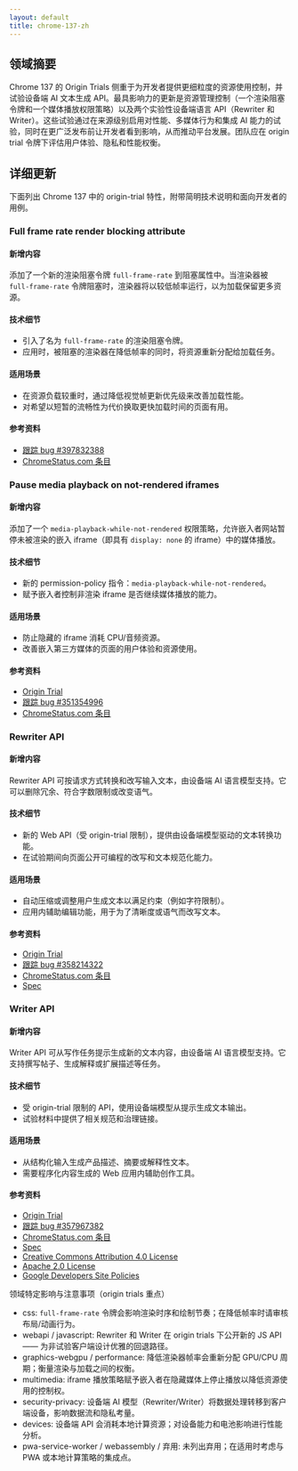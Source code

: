 ```yaml
---
layout: default
title: chrome-137-zh
---
```


## 领域摘要

Chrome 137 的 Origin Trials 侧重于为开发者提供更细粒度的资源使用控制，并试验设备端 AI 文本生成 API。最具影响力的更新是资源管理控制（一个渲染阻塞令牌和一个媒体播放权限策略）以及两个实验性设备端语言 API（Rewriter 和 Writer）。这些试验通过在来源级别启用对性能、多媒体行为和集成 AI 能力的试验，同时在更广泛发布前让开发者看到影响，从而推动平台发展。团队应在 origin trial 令牌下评估用户体验、隐私和性能权衡。

## 详细更新

下面列出 Chrome 137 中的 origin-trial 特性，附带简明技术说明和面向开发者的用例。

### Full frame rate render blocking attribute

#### 新增内容
添加了一个新的渲染阻塞令牌 `full-frame-rate` 到阻塞属性中。当渲染器被 `full-frame-rate` 令牌阻塞时，渲染器将以较低帧率运行，以为加载保留更多资源。

#### 技术细节
- 引入了名为 `full-frame-rate` 的渲染阻塞令牌。
- 应用时，被阻塞的渲染器在降低帧率的同时，将资源重新分配给加载任务。

#### 适用场景
- 在资源负载较重时，通过降低视觉帧更新优先级来改善加载性能。
- 对希望以短暂的流畅性为代价换取更快加载时间的页面有用。

#### 参考资料
- [跟踪 bug #397832388](https://bugs.chromium.org/p/chromium/issues/detail?id=397832388)  
- [ChromeStatus.com 条目](https://chromestatus.com/feature/5109023781429248)

### Pause media playback on not-rendered iframes

#### 新增内容
添加了一个 `media-playback-while-not-rendered` 权限策略，允许嵌入者网站暂停未被渲染的嵌入 iframe（即具有 `display: none` 的 iframe）中的媒体播放。

#### 技术细节
- 新的 permission-policy 指令：`media-playback-while-not-rendered`。
- 赋予嵌入者控制非渲染 iframe 是否继续媒体播放的能力。

#### 适用场景
- 防止隐藏的 iframe 消耗 CPU/音频资源。
- 改善嵌入第三方媒体的页面的用户体验和资源使用。

#### 参考资料
- [Origin Trial](https://developer.chrome.com/origintrials/#/trials/active)  
- [跟踪 bug #351354996](https://bugs.chromium.org/p/chromium/issues/detail?id=351354996)  
- [ChromeStatus.com 条目](https://chromestatus.com/feature/5082854470868992)

### Rewriter API

#### 新增内容
Rewriter API 可按请求方式转换和改写输入文本，由设备端 AI 语言模型支持。它可以删除冗余、符合字数限制或改变语气。

#### 技术细节
- 新的 Web API（受 origin-trial 限制），提供由设备端模型驱动的文本转换功能。
- 在试验期间向页面公开可编程的改写和文本规范化能力。

#### 适用场景
- 自动压缩或调整用户生成文本以满足约束（例如字符限制）。
- 应用内辅助编辑功能，用于为了清晰度或语气而改写文本。

#### 参考资料
- [Origin Trial](https://developer.chrome.com/origintrials/#/trials/active)  
- [跟踪 bug #358214322](https://bugs.chromium.org/p/chromium/issues/detail?id=358214322)  
- [ChromeStatus.com 条目](https://chromestatus.com/feature/5089854436556800)  
- [Spec](https://wicg.github.io/rewriter-api/)

### Writer API

#### 新增内容
Writer API 可从写作任务提示生成新的文本内容，由设备端 AI 语言模型支持。它支持撰写帖子、生成解释或扩展描述等任务。

#### 技术细节
- 受 origin-trial 限制的 API，使用设备端模型从提示生成文本输出。
- 试验材料中提供了相关规范和治理链接。

#### 适用场景
- 从结构化输入生成产品描述、摘要或解释性文本。
- 需要程序化内容生成的 Web 应用内辅助创作工具。

#### 参考资料
- [Origin Trial](https://developer.chrome.com/origintrials/#/trials/active)  
- [跟踪 bug #357967382](https://bugs.chromium.org/p/chromium/issues/detail?id=357967382)  
- [ChromeStatus.com 条目](https://chromestatus.com/feature/5089855470993408)  
- [Spec](https://wicg.github.io/writer-api/)  
- [Creative Commons Attribution 4.0 License](https://creativecommons.org/licenses/by/4.0/)  
- [Apache 2.0 License](https://www.apache.org/licenses/LICENSE-2.0)  
- [Google Developers Site Policies](https://developers.google.com/site-policies)

领域特定影响与注意事项（origin trials 重点）
- css: `full-frame-rate` 令牌会影响渲染时序和绘制节奏；在降低帧率时请审核布局/动画行为。  
- webapi / javascript: Rewriter 和 Writer 在 origin trials 下公开新的 JS API —— 为非试验客户端设计优雅的回退路径。  
- graphics-webgpu / performance: 降低渲染器帧率会重新分配 GPU/CPU 周期；衡量渲染与加载之间的权衡。  
- multimedia: iframe 播放策略赋予嵌入者在隐藏媒体上停止播放以降低资源使用的控制权。  
- security-privacy: 设备端 AI 模型（Rewriter/Writer）将数据处理转移到客户端设备，影响数据流和隐私考量。  
- devices: 设备端 API 会消耗本地计算资源；对设备能力和电池影响进行性能分析。  
- pwa-service-worker / webassembly / 弃用: 未列出弃用；在适用时考虑与 PWA 或本地计算策略的集成点。
